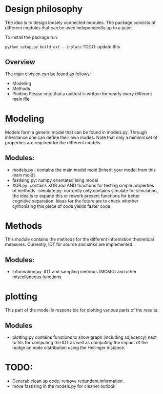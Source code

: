 # Design philosophy

The idea is to design loosely connected modules. The package consists
of different modules that can be used independently up to a point.

To install the package run:

`python setup.py build_ext --inplace`
TODO: update this
## Overview
The main division can be found as follows:
- Modeling
- Methods
- Plotting
Please note that a unittest is written for nearly every different main file
# Modeling
Models form a general model that can be found in models.py. Through inheritance
one can define their own modes. Note that only a minimal set of properties are required
for the different models

## Modules:
- models.py : contains the main model mold [inherit your model from this main mold]
- fastIsing.py: numpy orientated Ising model
- XOR.py: contains XOR and AND functions for testing simple properties of methods
-simulate.py: currently only contains simulate for simulation, the idea is to expand this
or rework present functions for better cognitive separation. Ideas for the future are to check
whether cythonizing this piece of code yields faster code.

# Methods
This module contains the methods for the different information theoretical measures.
Currently, IDT for source and sinks are implemented.

## Modules:
- information.py: IDT and sampling methods (MCMC) and other miscellaneous functions

# plotting
This part of the model is responsible for plotting various parts of the results.


## Modules
- plotting.py contains functions to show graph (including adjacency) next to fits for
computing the IDT as well as computing the impact of the nudge on node distribution using
the Hellinger distance.


# TODO:
- General: clean up code; remove redundant information.
- move fastIsing in the models.py for cleaner outlook
